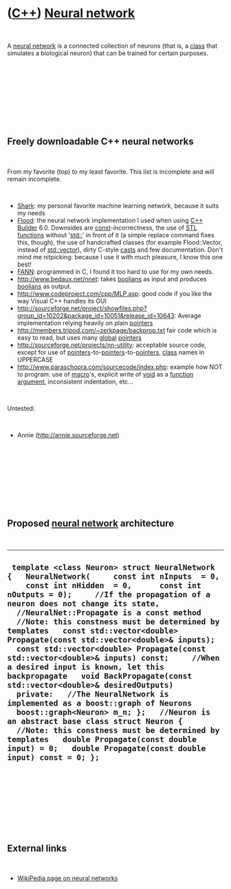 



 

 

 

 

 

([C++](Cpp.md)) [Neural network](CppNeuralNetwork.md)
=======================================================

 

A [neural network](CppNeuralNetwork.md) is a connected collection of
neurons (that is, a [class](CppClass.md) that simulates a biological
neuron) that can be trained for certain purposes.

 

 

 

 

 

Freely downloadable C++ neural networks
---------------------------------------

 

From my favorite (top) to my least favorite. This list is incomplete and
will remain incomplete.

 

-   [Shark](CppShark.md): my personal favorite machine learning
    network, because it suits my needs
-   [Flood](CppFlood.md): the neural network implementation I used when
    using [C++ Builder](CppBuilder.md) 6.0. Downsides are
    [const](CppConst.md)-incorrectness, the use of [STL](CppStl.md)
    [functions](CppFunction.md) without '[std::](CppStd.md)' in front
    of it (a simple replace command fixes this, though), the use of
    handcrafted classes (for example Flood::Vector, instead of
    [std::vector](CppVector.md)), dirty C-style [casts](CppCast.md)
    and few documentation. Don't mind me nitpicking: because I use it
    with much pleasure, I know this one best!
-   [FANN](CppFann.md): programmed in C, I found it too hard to use for
    my own needs.
-   <http://www.bedaux.net/nnet>: takes [boolians](CppBool.md) as input
    and produces [boolians](CppBool.md) as output.
-   <http://www.codeproject.com/cpp/MLP.asp>: good code if you like the
    way Visual C++ handles its GUI
-   <http://sourceforge.net/project/showfiles.php?group_id=10202&package_id=10051&release_id=10643>:
    Average implementation relying heavily on plain
    [pointers](CppPointer.md)
-   <http://members.tripod.com/~zerkpage/backprop.txt> fair code which
    is easy to read, but uses many [global](CppGlobal.md)
    [pointers](CppPointer.md)
-   <http://sourceforge.net/projects/nn-utility>: acceptable source
    code, except for use of
    [pointers](CppPointer.md)-to-[pointers](CppPointer.md)-to-[pointers](CppPointer.md),
    [class](CppClass.md) names in UPPERCASE
-   <http://www.paraschopra.com/sourcecode/index.php>: example how NOT
    to program: use of [macro](CppMacro.md)'s, explicit write of
    [void](CppVoid.md) as a [function](CppFunction.md)
    [argument](CppArgument.md), inconsistent indentation, etc...

 

Untested:

 

-   Annie (http://annie.sourceforge.net)

 

 

 

 

 

Proposed [neural network](CppNeuralNetwork.md) architecture
------------------------------------------------------------

 

  -------------------------------------------------------------------------------------------------------------------------------------------------------------------------------------------------------------------------------------------------------------------------------------------------------------------------------------------------------------------------------------------------------------------------------------------------------------------------------------------------------------------------------------------------------------------------------------------------------------------------------------------------------------------------------------------------------------------------------------------------------------------------------------------------------------------------------------------------------------------------------------------------------------------------------------------------
  ` template <class Neuron> struct NeuralNetwork {   NeuralNetwork(     const int nInputs  = 0,      const int nHidden  = 0,      const int nOutputs = 0);     //If the propagation of a neuron does not change its state,   //NeuralNet::Propagate is a const method   //Note: this constness must be determined by templates   const std::vector<double> Propagate(const std::vector<double>& inputs);   const std::vector<double> Propagate(const std::vector<double>& inputs) const;     //When a desired input is known, let this backpropagate   void BackPropagate(const std::vector<double>& desiredOutputs)    private:   //The NeuralNetwork is implemented as a boost::graph of Neurons   boost::graph<Neuron> m_n; };   //Neuron is an abstract base class struct Neuron {   //Note: this constness must be determined by templates   double Propagate(const double input) = 0;   double Propagate(const double input) const = 0; };`
  -------------------------------------------------------------------------------------------------------------------------------------------------------------------------------------------------------------------------------------------------------------------------------------------------------------------------------------------------------------------------------------------------------------------------------------------------------------------------------------------------------------------------------------------------------------------------------------------------------------------------------------------------------------------------------------------------------------------------------------------------------------------------------------------------------------------------------------------------------------------------------------------------------------------------------------------------

 

 

 

 

 

External links
--------------

 

-   [WikiPedia page on neural
    networks](http://en.wikipedia.org/wiki/Neural_network)

 

 

 

 

 





 



